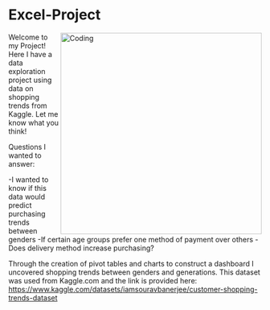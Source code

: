 # Excel-Project

<img align="right" alt="Coding" width="400" src="https://gifdb.com/images/high/happy-snoopy-grocery-shopping-7r6y9eqq4mi5tgsp.gif">



Welcome to my Project! Here I have a data exploration project using data on shopping trends from Kaggle.  Let me know what you think!

Questions I wanted to answer:

-I wanted to know if this data would predict purchasing trends between genders
-If certain age groups prefer one method of payment over others 
-Does delivery method increase purchasing? 

Through the creation of pivot tables and charts to construct a dashboard I uncovered shopping trends between genders and generations. This dataset was used from Kaggle.com and the link is provided here: https://www.kaggle.com/datasets/iamsouravbanerjee/customer-shopping-trends-dataset

